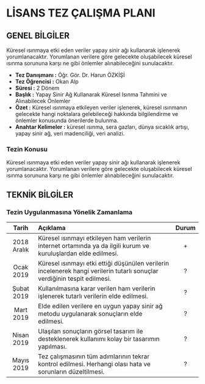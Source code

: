# LİSANS TEZ ÇALIŞMA PLANI

## GENEL BİLGİLER

Küresel ısınmaya etki eden veriler yapay sinir ağı kullanarak işlenerek yorumlanacaktır. Yorumlanan verilere göre gelecekte oluşabilecek küresel ısınma sorununa karşı ne gibi önlemler alınabileceğini sunulacaktır.
 - **Tez Danışmanı :** Öğr. Gör. Dr. Harun ÖZKİŞİ
 - **Tez Öğrencisi :** Okan Alp
 - **Süresi :** 2 Dönem
 - **Başlık :** Yapay Sinir Ağ Kullanarak Küresel Isınma Tahmini ve Alınabilecek Önlemler
 - **Özet :** Küresel ısınmaya etkileyen veriler işlenerek, küresel ısınmanın gelecekte hangi noktalara gelebileceği hakkında bilgilendirme ve önlemler konusunda önerilerde bulunma.
 - **Anahtar Kelimeler :** küresel ısınma, sera gazları, dünya sıcaklık artışı, yapay sinir ağ, veri madenciliği, veri analizi.


### Tezin Konusu
Küresel ısınmaya etki eden veriler yapay sinir ağı kullanarak işlenerek yorumlanacaktır. Yorumlanan verilere göre gelecekte oluşabilecek küresel ısınma sorununa karşı ne gibi önlemler alınabileceğini sunulacaktır.
 
 

## TEKNİK BİLGİLER

### Tezin Uygulanmasına Yönelik Zamanlama

| Tarih | Açıklama | Durum |
|:-----:|:---------|:-----:|
| 2018 Aralık | Küresel ısınmayı etkileyen ham verilerin internet ortamında ya da ilgili kurum ve kuruluşlardan elde edilmesi. | + |
| Ocak 2019 | Küresel ısınmayı etki ettiği düşünülen verilerin incelenerek hangi verilerin tutarlı sonuçlar verdiğinin tespit edilmesi. | ? |
| Şubat 2019 | Kullanılmasına karar verilen ham verilerin işlenerek tutarlı verilerin elde edilmesi. | ? |
| Mart 2019 | Elde edilen verilere en uygun yapay sinir ağ metodu uygulanarak sonuçların elde edilmesi. | ? |
| Nisan 2019 | Ulaşılan sonuçların görsel tasarım ile desteklenerek kullanımı kolay bir tasarımın yapılması. | ? |
| Mayıs 2019 | Tez çalışmasının tüm adımlarının tekrar kontrol edilmesi. Herhangi olası hata ve sorunların düzeltilmesi. | ? |